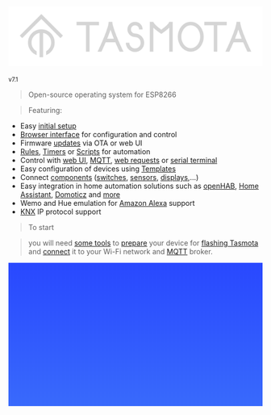 [![icon](_media/logog.png)](Home)

<small>v7.1</small>

> Open-source operating system for ESP8266

> Featuring:

- Easy [initial setup](initial-configuration)
- [Browser interface](webui) for configuration and control
- Firmware [updates](Upgrading) via OTA or web UI
- [Rules](Rules), [Timers](commands#Timers) or [Scripts](scripting-language) for automation
- Control with [web UI](commands#console-in-web-ui), [MQTT](MQTT), [web requests](commands#web) or [serial terminal](commands#serial)
- Easy configuration of devices using [Templates](Templates)
- Connect [components](components) ([switches](Buttons-and-Switches), [sensors](Peripherals), [displays](displays),...)
- Easy integration in home automation solutions such as [openHAB](https://www.openhab.org/), [Home Assistant](https://www.home-assistant.io/), [Domoticz](http://www.domoticz.com/) and [more](Integrations)
- Wemo and Hue emulation for [Amazon Alexa](Alexa) support
- [KNX](KNX-features) IP protocol support

>To start 

>you will need [some tools](Prerequisites) to [prepare](Hardware-preparation) your device for [flashing Tasmota](Flashing) and [connect](initial-configuration) it to your Wi-Fi network and [MQTT](MQTT) broker.


<!-- background image -->

![](_media/bg.jpg)

